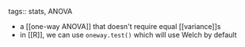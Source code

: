 tags:: stats, ANOVA

- a [[one-way ANOVA]] that doesn't require equal [[variance]]s
- in [[R]], we can use `oneway.test()` which will use Welch by default